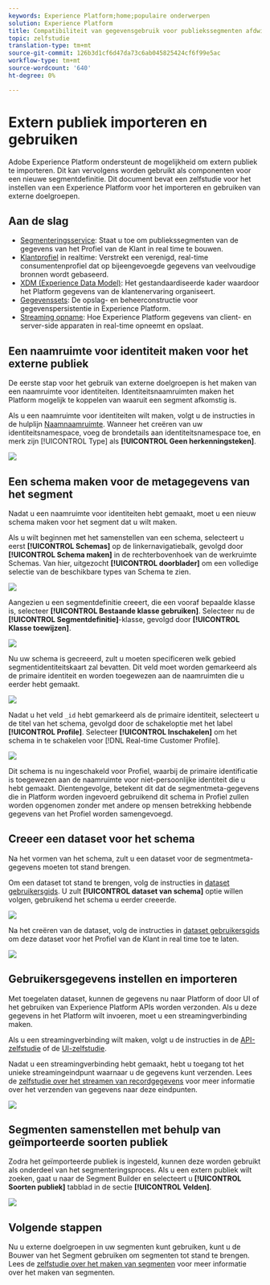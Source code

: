 ```yaml
---
keywords: Experience Platform;home;populaire onderwerpen
solution: Experience Platform
title: Compatibiliteit van gegevensgebruik voor publiekssegmenten afdwingen
topic: zelfstudie
translation-type: tm+mt
source-git-commit: 126b3d1cf6d47da73c6ab045825424cf6f99e5ac
workflow-type: tm+mt
source-wordcount: '640'
ht-degree: 0%

---
```



# Extern publiek importeren en gebruiken

Adobe Experience Platform ondersteunt de mogelijkheid om extern publiek te importeren. Dit kan vervolgens worden gebruikt als componenten voor een nieuwe segmentdefinitie. Dit document bevat een zelfstudie voor het instellen van een Experience Platform voor het importeren en gebruiken van externe doelgroepen.

## Aan de slag

- [Segmenteringsservice](../home.md): Staat u toe om publiekssegmenten van de gegevens van het Profiel van de Klant in real time te bouwen.
- [Klantprofiel](../../profile/home.md) in realtime: Verstrekt een verenigd, real-time consumentenprofiel dat op bijeengevoegde gegevens van veelvoudige bronnen wordt gebaseerd.
- [XDM (Experience Data Model)](../../xdm/home.md): Het gestandaardiseerde kader waardoor het Platform gegevens van de klantenervaring organiseert.
- [Gegevenssets](../../catalog/datasets/overview.md): De opslag- en beheerconstructie voor gegevenspersistentie in Experience Platform.
- [Streaming opname](../../ingestion/streaming-ingestion/overview.md): Hoe Experience Platform gegevens van client- en server-side apparaten in real-time opneemt en opslaat.

## Een naamruimte voor identiteit maken voor het externe publiek

De eerste stap voor het gebruik van externe doelgroepen is het maken van een naamruimte voor identiteiten. Identiteitsnaamruimten maken het Platform mogelijk te koppelen van waaruit een segment afkomstig is.

Als u een naamruimte voor identiteiten wilt maken, volgt u de instructies in de hulplijn [Naamnaamruimte](../../identity-service/namespaces.md#manage-namespaces). Wanneer het creëren van uw identiteitsnamespace, voeg de brondetails aan identiteitsnamespace toe, en merk zijn [!UICONTROL Type] als **[!UICONTROL Geen herkenningsteken]**.

![](../images/tutorials/external-audiences/identity-namespace-info.png)

## Een schema maken voor de metagegevens van het segment

Nadat u een naamruimte voor identiteiten hebt gemaakt, moet u een nieuw schema maken voor het segment dat u wilt maken.

Als u wilt beginnen met het samenstellen van een schema, selecteert u eerst **[!UICONTROL Schemas]** op de linkernavigatiebalk, gevolgd door **[!UICONTROL Schema maken]** in de rechterbovenhoek van de werkruimte Schemas. Van hier, uitgezocht **[!UICONTROL doorblader]** om een volledige selectie van de beschikbare types van Schema te zien.

![](../images/tutorials/external-audiences/create-schema-browse.png)

Aangezien u een segmentdefinitie creeert, die een vooraf bepaalde klasse is, selecteer **[!UICONTROL Bestaande klasse gebruiken]**. Selecteer nu de **[!UICONTROL Segmentdefinitie]**-klasse, gevolgd door **[!UICONTROL Klasse toewijzen]**.

![](../images/tutorials/external-audiences/assign-class.png)

Nu uw schema is gecreeerd, zult u moeten specificeren welk gebied segmentidentiteitskaart zal bevatten. Dit veld moet worden gemarkeerd als de primaire identiteit en worden toegewezen aan de naamruimten die u eerder hebt gemaakt.

![](../images/tutorials/external-audiences/mark-primary-identifier.png)

Nadat u het veld `_id` hebt gemarkeerd als de primaire identiteit, selecteert u de titel van het schema, gevolgd door de schakeloptie met het label **[!UICONTROL Profile]**. Selecteer **[!UICONTROL Inschakelen]** om het schema in te schakelen voor [!DNL Real-time Customer Profile].

![](../images/tutorials/external-audiences/schema-profile.png)

Dit schema is nu ingeschakeld voor Profiel, waarbij de primaire identificatie is toegewezen aan de naamruimte voor niet-persoonlijke identiteit die u hebt gemaakt. Dientengevolge, betekent dit dat de segmentmeta-gegevens die in Platform worden ingevoerd gebruikend dit schema in Profiel zullen worden opgenomen zonder met andere op mensen betrekking hebbende gegevens van het Profiel worden samengevoegd.

## Creeer een dataset voor het schema

Na het vormen van het schema, zult u een dataset voor de segmentmeta-gegevens moeten tot stand brengen.

Om een dataset tot stand te brengen, volg de instructies in [dataset gebruikersgids](../../catalog/datasets/user-guide.md#create). U zult **[!UICONTROL dataset van schema]** optie willen volgen, gebruikend het schema u eerder creeerde.

![](../images/tutorials/external-audiences/select-schema.png)

Na het creëren van de dataset, volg de instructies in [dataset gebruikersgids](../../catalog/datasets/user-guide.md#enable-profile) om deze dataset voor het Profiel van de Klant in real time toe te laten.

![](../images/tutorials/external-audiences/dataset-profile.png)

## Gebruikersgegevens instellen en importeren

Met toegelaten dataset, kunnen de gegevens nu naar Platform of door UI of het gebruiken van Experience Platform APIs worden verzonden. Als u deze gegevens in het Platform wilt invoeren, moet u een streamingverbinding maken.

Als u een streamingverbinding wilt maken, volgt u de instructies in de [API-zelfstudie](../../sources/tutorials/api/create/streaming/http.md) of de [UI-zelfstudie](../../sources/tutorials/ui/create/streaming/http.md).

Nadat u een streamingverbinding hebt gemaakt, hebt u toegang tot het unieke streamingeindpunt waarnaar u de gegevens kunt verzenden. Lees de [zelfstudie over het streamen van recordgegevens](../../ingestion/tutorials/streaming-record-data.md#ingest-data) voor meer informatie over het verzenden van gegevens naar deze eindpunten.

![](../images/tutorials/external-audiences/get-streaming-endpoint.png)

## Segmenten samenstellen met behulp van geïmporteerde soorten publiek

Zodra het geïmporteerde publiek is ingesteld, kunnen deze worden gebruikt als onderdeel van het segmenteringsproces. Als u een extern publiek wilt zoeken, gaat u naar de Segment Builder en selecteert u **[!UICONTROL Soorten publiek]** tabblad in de sectie **[!UICONTROL Velden]**.

![](../images/tutorials/external-audiences/external-audiences.png)

## Volgende stappen

Nu u externe doelgroepen in uw segmenten kunt gebruiken, kunt u de Bouwer van het Segment gebruiken om segmenten tot stand te brengen. Lees de [zelfstudie over het maken van segmenten](./create-a-segment.md) voor meer informatie over het maken van segmenten.
